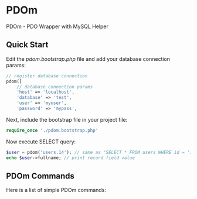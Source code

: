 # PDOm
PDOm - PDO Wrapper with MySQL Helper

## Quick Start
Edit the *pdom.bootstrap.php* file and add your database connection params:
```php
// register database connection
pdom([
	// database connection params
	'host' => 'localhost',
	'database' => 'test',
	'user' => 'myuser',
	'password' => 'mypass',
```

Next, include the bootstrap file in your project file:
```php
require_once './pdom.bootstrap.php'
```

Now execute SELECT query:
```php
$user = pdom('users.14'); // same as "SELECT * FROM users WHERE id = '14'"
echo $user->fullname; // print record field value
```

## PDOm Commands
Here is a list of simple PDOm commands: